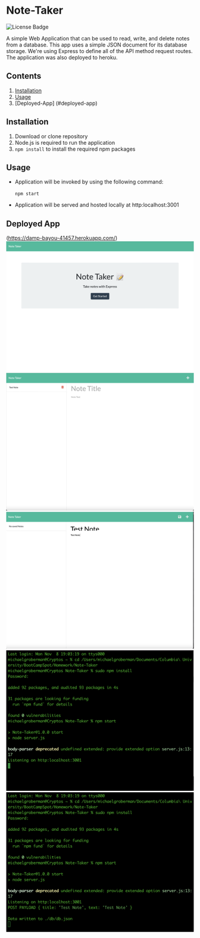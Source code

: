 # Note-Taker

![License Badge](https://img.shields.io/github/license/mmeii/10-team-profile-generator)

A simple Web Application that can be used to read, write, and delete notes from a database.
This app uses a simple JSON document for its database storage.
We're using Express to define all of the API method request routes. The application was also deployed to heroku.

## Contents

1. [Installation](#installation)
2. [Usage](#usage)
3. [Deployed-App] (#deployed-app)

## Installation

1. Download or clone repository
2. Node.js is required to run the application
3. `npm install` to install the required npm packages

## Usage

- Application will be invoked by using the following command:

  `npm start`

- Application will be served and hosted locally at http:localhost:3001

## Deployed App

(https://damp-bayou-41457.herokuapp.com/)
![Deployed App Screenshot 1](./_assets_/DeployedApp_Browser_1.png)
![Deployed App Screenshot 2](./_assets_/DeployedApp_Browser_2.png)
![Deployed App Screenshot 3](./_assets_/DeployedApp_Browser_3.png)
![Deployed App Screenshot 4](./_assets_/Server_CLI_1.png)
![Deployed App Screenshot 5](./_assets_/Server_CLI_2.png)
